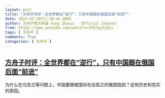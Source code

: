 ```yaml
---
layout: post
title: "方舟子时评：全世界都在“逆行”，只有中国跟在俄国后面“前进”"
date: 2022-03-18T11:38:41.000Z
author: 方舟子官方频道 Fang Zhouzi - Official Channel
from: https://www.youtube.com/watch?v=TVGfgjhjBjs
tags: [ 方舟子 ]
comments: True
categories: [ 方舟子 ]
---
```

<!--1647603521000-->
[方舟子时评：全世界都在“逆行”，只有中国跟在俄国后面“前进”](https://www.youtube.com/watch?v=TVGfgjhjBjs)
------

<div>
为什么在乌克兰等问题上，中国要跟被国际社会孤立的俄国抱团？这有历史和现实的原因。
</div>
